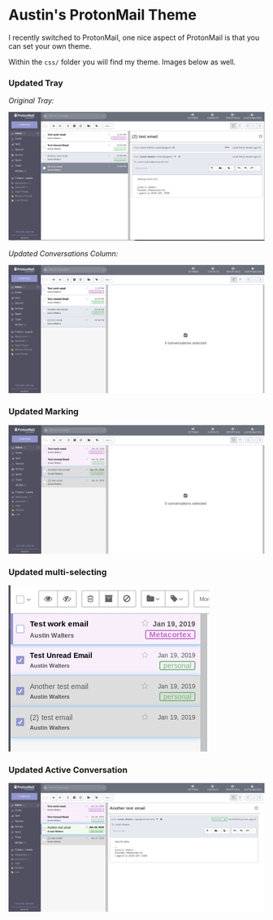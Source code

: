 Austin's ProtonMail Theme
=========================

I recently switched to ProtonMail, one nice aspect of ProtonMail is that you can set your own theme.

Within the `css/` folder you will find my theme. Images below as well.

### Updated Tray

*Original Tray:*

![Raw ProtonMail](imgs/protonmail-orig.png)

*Updated Conversations Column:*

![Tray ProtonMail](imgs/protonmail-tray.png)

### Updated Marking 

![protonmail marking](imgs/protonmail-marked.png)

### Updated multi-selecting

![protonmail selecting](imgs/protonmail-multi-select.png)

### Updated Active Conversation

![protonmail Active Conversation](imgs/protonmail-active-conversation.png)